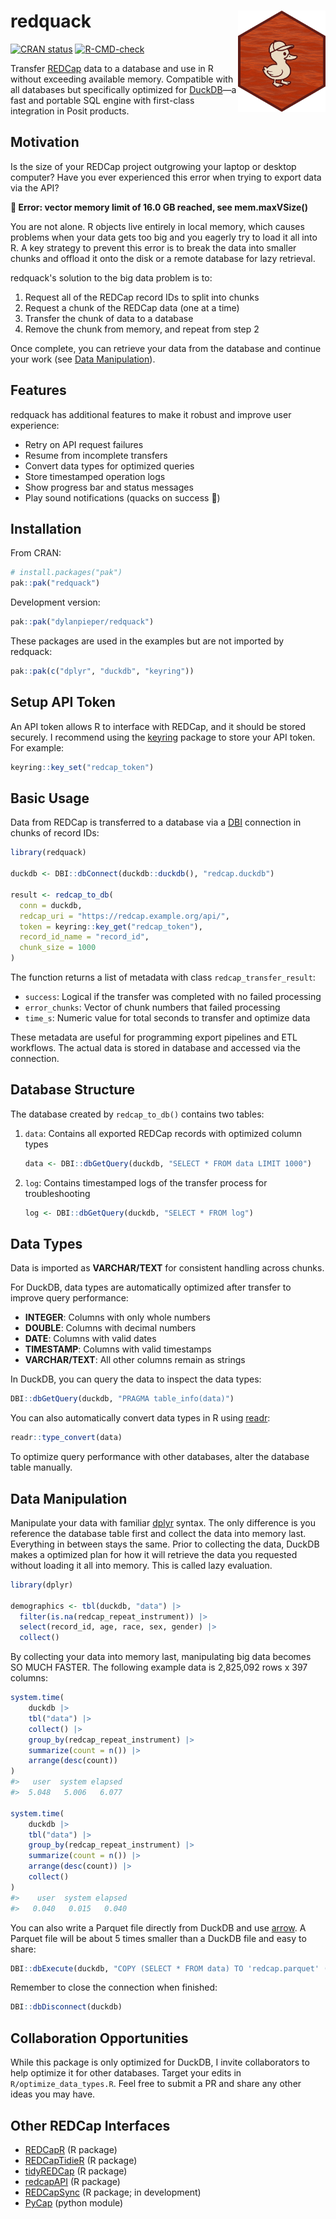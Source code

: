 # redquack <img src="man/figures/redquack-hex.png" align="right" width="140"/>

[![CRAN status](https://www.r-pkg.org/badges/version/redquack)](https://cran.r-project.org/package=redquack) [![R-CMD-check](https://github.com/dylanpieper/redquack/actions/workflows/R-CMD-check.yaml/badge.svg)](https://github.com/dylanpieper/redquack/actions/workflows/R-CMD-check.yaml)

Transfer [REDCap](https://www.project-redcap.org/) data to a database and use in R without exceeding available memory. Compatible with all databases but specifically optimized for [DuckDB](https://duckdb.org/)—a fast and portable SQL engine with first-class integration in Posit products.

## Motivation

Is the size of your REDCap project outgrowing your laptop or desktop computer? Have you ever experienced this error when trying to export data via the API?

**🛑 Error: vector memory limit of 16.0 GB reached, see mem.maxVSize()**

You are not alone. R objects live entirely in local memory, which causes problems when your data gets too big and you eagerly try to load it all into R. A key strategy to prevent this error is to break the data into smaller chunks and offload it onto the disk or a remote database for lazy retrieval.

redquack's solution to the big data problem is to:

1.  Request all of the REDCap record IDs to split into chunks
2.  Request a chunk of the REDCap data (one at a time)
3.  Transfer the chunk of data to a database
4.  Remove the chunk from memory, and repeat from step 2

Once complete, you can retrieve your data from the database and continue your work (see [Data Manipulation](#data-manipulation)).

## Features

redquack has additional features to make it robust and improve user experience:

-   Retry on API request failures
-   Resume from incomplete transfers
-   Convert data types for optimized queries
-   Store timestamped operation logs
-   Show progress bar and status messages
-   Play sound notifications (quacks on success 🦆)

## Installation

From CRAN:

``` r
# install.packages("pak")
pak::pak("redquack")
```

Development version:

``` r
pak::pak("dylanpieper/redquack")
```

These packages are used in the examples but are not imported by redquack:

``` r
pak::pak(c("dplyr", "duckdb", "keyring"))
```

## Setup API Token

An API token allows R to interface with REDCap, and it should be stored securely. I recommend using the [keyring](https://keyring.r-lib.org) package to store your API token. For example:

``` r
keyring::key_set("redcap_token")
```

## Basic Usage

Data from REDCap is transferred to a database via a [DBI](https://dbi.r-dbi.org) connection in chunks of record IDs:

``` r
library(redquack)

duckdb <- DBI::dbConnect(duckdb::duckdb(), "redcap.duckdb")

result <- redcap_to_db(
  conn = duckdb,
  redcap_uri = "https://redcap.example.org/api/",
  token = keyring::key_get("redcap_token"),
  record_id_name = "record_id",
  chunk_size = 1000  
)
```

The function returns a list of metadata with class `redcap_transfer_result`:

-   `success`: Logical if the transfer was completed with no failed processing
-   `error_chunks`: Vector of chunk numbers that failed processing
-   `time_s`: Numeric value for total seconds to transfer and optimize data

These metadata are useful for programming export pipelines and ETL workflows. The actual data is stored in database and accessed via the connection.

## Database Structure

The database created by `redcap_to_db()` contains two tables:

1.  `data`: Contains all exported REDCap records with optimized column types

    ``` r
    data <- DBI::dbGetQuery(duckdb, "SELECT * FROM data LIMIT 1000")
    ```

2.  `log`: Contains timestamped logs of the transfer process for troubleshooting

    ``` r
    log <- DBI::dbGetQuery(duckdb, "SELECT * FROM log")
    ```

## Data Types

Data is imported as **VARCHAR/TEXT** for consistent handling across chunks.

For DuckDB, data types are automatically optimized after transfer to improve query performance:

-   **INTEGER**: Columns with only whole numbers
-   **DOUBLE**: Columns with decimal numbers
-   **DATE**: Columns with valid dates
-   **TIMESTAMP**: Columns with valid timestamps
-   **VARCHAR/TEXT**: All other columns remain as strings

In DuckDB, you can query the data to inspect the data types:

``` r
DBI::dbGetQuery(duckdb, "PRAGMA table_info(data)")
```

You can also automatically convert data types in R using [readr](https://readr.tidyverse.org):

``` r
readr::type_convert(data)
```

To optimize query performance with other databases, alter the database table manually.

## Data Manipulation

Manipulate your data with familiar [dplyr](https://dplyr.tidyverse.org) syntax. The only difference is you reference the database table first and collect the data into memory last. Everything in between stays the same. Prior to collecting the data, DuckDB makes a optimized plan for how it will retrieve the data you requested without loading it all into memory. This is called lazy evaluation.

``` r
library(dplyr)

demographics <- tbl(duckdb, "data") |>
  filter(is.na(redcap_repeat_instrument)) |>
  select(record_id, age, race, sex, gender) |>
  collect()
```

By collecting your data into memory last, manipulating big data becomes SO MUCH FASTER. The following example data is 2,825,092 rows x 397 columns:

``` r
system.time(
    duckdb |>
    tbl("data") |>
    collect() |>
    group_by(redcap_repeat_instrument) |>
    summarize(count = n()) |>
    arrange(desc(count))
)
#>   user  system elapsed
#>  5.048   5.006   6.077

system.time(
    duckdb |>
    tbl("data") |>
    group_by(redcap_repeat_instrument) |>
    summarize(count = n()) |>
    arrange(desc(count)) |>
    collect()
)
#>    user  system elapsed
#>   0.040   0.015   0.040
```

You can also write a Parquet file directly from DuckDB and use [arrow](https://arrow.apache.org/docs/r/). A Parquet file will be about 5 times smaller than a DuckDB file and easy to share:

``` r
DBI::dbExecute(duckdb, "COPY (SELECT * FROM data) TO 'redcap.parquet' (FORMAT PARQUET)")
```

Remember to close the connection when finished:

``` r
DBI::dbDisconnect(duckdb)
```

## Collaboration Opportunities

While this package is only optimized for DuckDB, I invite collaborators to help optimize it for other databases. Target your edits in `R/optimize_data_types.R`. Feel free to submit a PR and share any other ideas you may have.

## Other REDCap Interfaces

-   [REDCapR](https://ouhscbbmc.github.io/REDCapR/) (R package)
-   [REDCapTidieR](https://chop-cgtinformatics.github.io/REDCapTidieR/) (R package)
-   [tidyREDCap](https://raymondbalise.github.io/tidyREDCap/) (R package)
-   [redcapAPI](https://github.com/vubiostat/redcapAPI) (R package)
-   [REDCapSync](https://thecodingdocs.github.io/REDCapSync/) (R package; in development)
-   [PyCap](https://redcap-tools.github.io/PyCap/) (python module)
